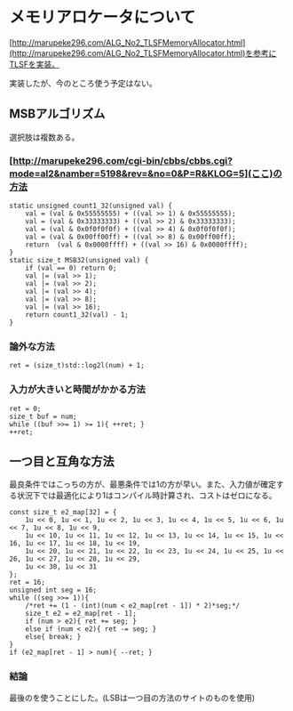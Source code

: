 # メモリアロケータについて

[http://marupeke296.com/ALG_No2_TLSFMemoryAllocator.html](http://marupeke296.com/ALG_No2_TLSFMemoryAllocator.html)を参考にTLSFを実装。

実装したが、今のところ使う予定はない。

## MSBアルゴリズム

選択肢は複数ある。

### [http://marupeke296.com/cgi-bin/cbbs/cbbs.cgi?mode=al2&namber=5198&rev=&no=0&P=R&KLOG=5](ここ)の方法

```:cpp
static unsigned count1_32(unsigned val) {
	val = (val & 0x55555555) + ((val >> 1) & 0x55555555);
	val = (val & 0x33333333) + ((val >> 2) & 0x33333333);
	val = (val & 0x0f0f0f0f) + ((val >> 4) & 0x0f0f0f0f);
	val = (val & 0x00ff00ff) + ((val >> 8) & 0x00ff00ff);
	return  (val & 0x0000ffff) + ((val >> 16) & 0x0000ffff);
}
static size_t MSB32(unsigned val) {
	if (val == 0) return 0;
	val |= (val >> 1);
	val |= (val >> 2);
	val |= (val >> 4);
	val |= (val >> 8);
	val |= (val >> 16);
	return count1_32(val) - 1;
}
```

### 論外な方法

```:cpp
ret = (size_t)std::log2l(num) + 1;
```

### 入力が大きいと時間がかかる方法

```:cpp
ret = 0;
size_t buf = num;
while ((buf >>= 1) >= 1){ ++ret; }
++ret;
```

## 一つ目と互角な方法

最良条件ではこっちの方が、最悪条件では1の方が早い。また、入力値が確定する状況下では最適化により1はコンパイル時計算され、コストはゼロになる。

```:cpp
const size_t e2_map[32] = {
	1u << 0, 1u << 1, 1u << 2, 1u << 3, 1u << 4, 1u << 5, 1u << 6, 1u << 7, 1u << 8, 1u << 9,
	1u << 10, 1u << 11, 1u << 12, 1u << 13, 1u << 14, 1u << 15, 1u << 16, 1u << 17, 1u << 18, 1u << 19,
	1u << 20, 1u << 21, 1u << 22, 1u << 23, 1u << 24, 1u << 25, 1u << 26, 1u << 27, 1u << 28, 1u << 29,
	1u << 30, 1u << 31
};
ret = 16;
unsigned int seg = 16;
while ((seg >>= 1)){
	/*ret += (1 - (int)(num < e2_map[ret - 1]) * 2)*seg;*/
	size_t e2 = e2_map[ret - 1];
	if (num > e2){ ret += seg; }
	else if (num < e2){ ret -= seg; }
	else{ break; }
}			
if (e2_map[ret - 1] > num){ --ret; }
```

### 結論

最後のを使うことにした。(LSBは一つ目の方法のサイトのものを使用)
